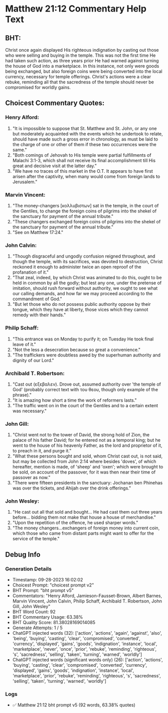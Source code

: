 # Matthew 21:12 Commentary Help Text

## BHT:
Christ once again displayed His righteous indignation by casting out those who were selling and buying in the temple. This was not the first time He had taken such action, as three years prior He had warned against turning the house of God into a marketplace. In this instance, not only were goods being exchanged, but also foreign coins were being converted into the local currency, necessary for temple offerings. Christ's actions were a clear rebuke, reminding all that the sacredness of the temple should never be compromised for worldly gains.

## Choicest Commentary Quotes:
### Henry Alford:
1. "It is impossible to suppose that St. Matthew and St. John, or any one but moderately acquainted with the events which he undertook to relate, should have made such a gross error in chronology, as must be laid to the charge of one or other of them if these two occurrences were the same."
2. "Both comings of Jehovah to His temple were partial fulfillments of Malachi 3:1-3, which shall not receive its final accomplishment till His great and decisive visit at the latter day."
3. "We have no traces of this market in the O.T. It appears to have first arisen after the captivity, when many would come from foreign lands to Jerusalem."

### Marvin Vincent:
1. "The money-changers [κολλυβιστων] sat in the temple, in the court of the Gentiles, to change the foreign coins of pilgrims into the shekel of the sanctuary for payment of the annual tribute."
2. "These changers exchanged foreign coins of pilgrims into the shekel of the sanctuary for payment of the annual tribute."
3. "See on Matthew 17:24."

### John Calvin:
1. "Though disgraceful and ungodly confusion reigned throughout, and though the temple, with its sacrifices, was devoted to destruction, Christ reckoned it enough to administer twice an open reproof of the profanation of it."
2. "That zeal, indeed, by which Christ was animated to do this, ought to be held in common by all the godly; but lest any one, under the pretense of imitation, should rush forward without authority, we ought to see what our calling demands, and how far we may proceed according to the commandment of God."
3. "But let those who do not possess public authority oppose by their tongue, which they have at liberty, those vices which they cannot remedy with their hands."

### Philip Schaff:
1. "This entrance was on Monday to purify it; on Tuesday He took final leave of it." 
2. "Not the less a desecration because so great a convenience."
3. "The traffickers were doubtless awed by the superhuman authority and dignity of our Lord."

### Archibald T. Robertson:
1. "Cast out (εξεβαλεν). Drove out, assumed authority over 'the temple of God' (probably correct text with του θεου, though only example of the phrase)."
2. "It is amazing how short a time the work of reformers lasts."
3. "The traffic went on in the court of the Gentiles and to a certain extent was necessary."

### John Gill:
1. "Christ went not to the tower of David, the strong hold of Zion, the palace of his father David; for he entered not as a temporal king; but he went to the house of his heavenly Father, as the lord and proprietor of it, to preach in it, and purge it." 
2. "What these persons bought and sold, whom Christ cast out, is not said, but may be collected from John 2:14 where besides 'doves', of which hereafter, mention is made, of 'sheep' and 'oxen'; which were brought to be sold, on account of the passover, for it was then near their time of passover as now."
3. "There were fifteen presidents in the sanctuary: Jochanan ben Phinehas was over the tickets, and Ahijah over the drink offerings."

### John Wesley:
1. "He cast out all that sold and bought... He had cast them out three years before... bidding them not make that house a house of merchandise."
2. "Upon the repetition of the offence, he used sharper words."
3. "The money changers...exchangers of foreign money into current coin, which those who came from distant parts might want to offer for the service of the temple."


## Debug Info
### Generation Details
- Timestamp: 09-28-2023 16:02:02
- Choicest Prompt: "choicest prompt v2"
- BHT Prompt: "bht prompt v5"
- Commentators: "Henry Alford, Jamieson-Fausset-Brown, Albert Barnes, Marvin Vincent, John Calvin, Philip Schaff, Archibald T. Robertson, John Gill, John Wesley"
- BHT Word Count: 92
- BHT Commentary Usage: 63.38%
- BHT Quality Score: 81.38028169014085
- Generate Attempts: 1 / 5
- ChatGPT injected words (32):
	['action', 'actions', 'again', 'against', 'also', 'being', 'buying', 'casting', 'clear', 'compromised', 'converted', 'currency', 'displayed', 'gains', 'goods', 'indignation', 'instance', 'local', 'marketplace', 'never', 'once', 'prior', 'rebuke', 'reminding', 'righteous', 's', 'sacredness', 'selling', 'taken', 'turning', 'warned', 'worldly']
- ChatGPT injected words (significant words only) (26):
	['action', 'actions', 'buying', 'casting', 'clear', 'compromised', 'converted', 'currency', 'displayed', 'gains', 'goods', 'indignation', 'instance', 'local', 'marketplace', 'prior', 'rebuke', 'reminding', 'righteous', 's', 'sacredness', 'selling', 'taken', 'turning', 'warned', 'worldly']

### Logs
- ✅ Matthew 21:12 bht prompt v5 (92 words, 63.38% quotes)